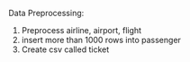 Data Preprocessing:
1. Preprocess airline, airport, flight
2. insert more than 1000 rows into passenger
3. Create csv called ticket
